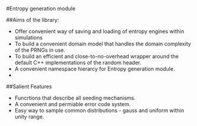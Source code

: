 
#Entropy generation module

##Aims of the library:
+   Offer convenient way of saving and loading of entropy engines within simulations
+   To build a convenient domain model that handles the domain complexity of the PRNGs in use.
+   To build an efficient and close-to-no-overhead wrapper around the default C++ implementations of the random header.
+   A convenient namespace hierarcy for Entropy generation module.
+   

##Salient Features
+ Funcrtions that describe all seeding mechanisms.
+ A convenient and permiable error code system.
+ Easy way to sample common distributions - gauss and uniform within unity range.
